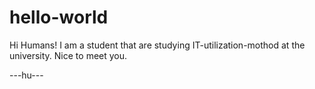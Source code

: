 # hello-world

Hi Humans!
I am a student that are studying IT-utilization-mothod at the university.
Nice to meet you.

---hu---
